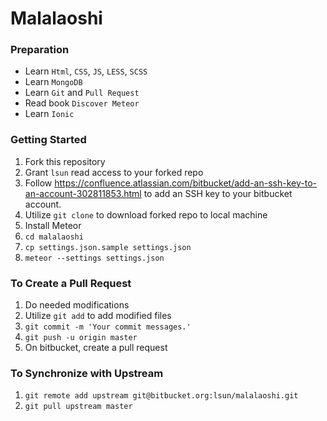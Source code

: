 # Malalaoshi

### Preparation

- Learn `Html`, `CSS`, `JS`, `LESS`, `SCSS`
- Learn `MongoDB`
- Learn `Git` and `Pull Request`
- Read book `Discover Meteor`
- Learn `Ionic`

### Getting Started

1. Fork this repository
2. Grant `lsun` read access to your forked repo
3. Follow <https://confluence.atlassian.com/bitbucket/add-an-ssh-key-to-an-account-302811853.html> to add an SSH key to your bitbucket account.
4. Utilize `git clone` to download forked repo to local machine
5. Install Meteor
6. `cd malalaoshi`
7. `cp settings.json.sample settings.json`
8. `meteor --settings settings.json`


### To Create a Pull Request

1. Do needed modifications
2. Utilize `git add` to add modified files
3. `git commit -m 'Your commit messages.'`
4. `git push -u origin master`
5. On bitbucket, create a pull request

### To Synchronize with Upstream

1. `git remote add upstream git@bitbucket.org:lsun/malalaoshi.git`
2. `git pull upstream master`